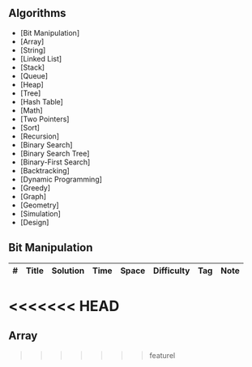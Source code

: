 ## Algorithms
* [Bit Manipulation]
* [Array]
* [String]
* [Linked List]
* [Stack]
* [Queue]
* [Heap]
* [Tree]
* [Hash Table]
* [Math]
* [Two Pointers]
* [Sort]
* [Recursion]
* [Binary Search]
* [Binary Search Tree]
* [Binary-First Search]
* [Backtracking]
* [Dynamic Programming]
* [Greedy]
* [Graph]
* [Geometry]
* [Simulation]
* [Design]

## Bit Manipulation 
|  #  | Title           |  Solution       |  Time           | Space           | Difficulty    | Tag          | Note| 
|-----|---------------- | --------------- | --------------- | --------------- | ------------- |--------------|-----|
<<<<<<< HEAD
=======

## Array
>>>>>>> featurel
